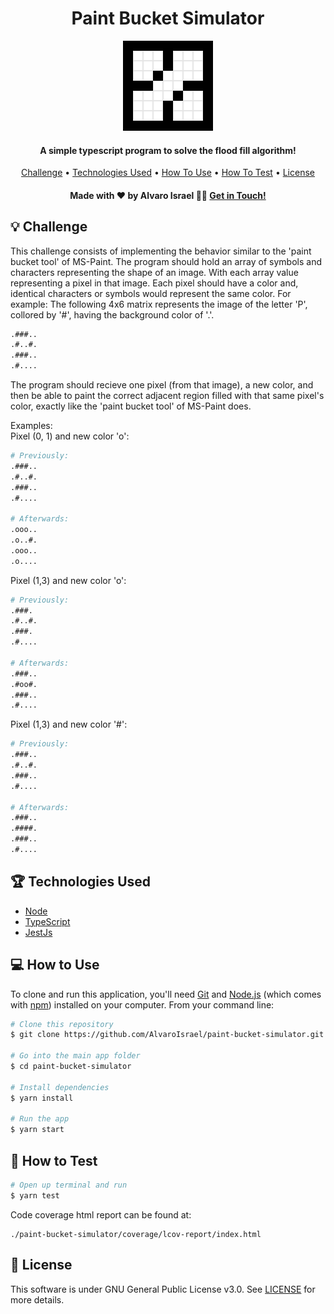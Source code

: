 <h1 align='center'>Paint Bucket Simulator</h1>

<div align='center'>
  <img alt='Paint Bucket Simulator Logo' src='https://raw.githubusercontent.com/AlvaroIsrael/paint-bucket-simulator/main/src/assets/paint-bucket-simulator.gif'/>
</div>

<h4 align='center'>A simple typescript program to solve the flood fill algorithm!</h4>

<div align='center'>
  <a href='#-challenge'>Challenge</a> •
  <a href='#-technologies-used'>Technologies Used</a> •
  <a href='#-how-to-use'>How To Use</a> •
  <a href='#-how-to-test'>How To Test</a> •
  <a href='#-license'>License</a>
</div>

<h4 align='center'>Made with ❤️ by Alvaro Israel 👏🏻 <a href='https://www.linkedin.com/in/alvaroisraeldesenvolvedor/'>
Get in Touch!</a></h4>

## 💡 Challenge

This challenge consists of implementing the behavior similar to the 'paint bucket tool' of MS-Paint. The program should
hold an array of symbols and characters representing the shape of an image. With each array value representing a pixel
in that image. Each pixel should have a color and, identical characters or symbols would represent the same color. For
example: The following 4x6 matrix represents the image of the letter 'P', collored by '#', having the background color
of '.'.

```bash
.###..
.#..#.
.###..
.#....
```

The program should recieve one pixel (from that image), a new color, and then be able to paint the correct adjacent
region filled with that same pixel's color, exactly like the 'paint bucket tool' of MS-Paint does.

Examples:<br>
Pixel (0, 1) and new color 'o':

```bash
# Previously:
.###..
.#..#.
.###..
.#....

# Afterwards:
.ooo..
.o..#.
.ooo..
.o....
```

Pixel (1,3) and new color 'o':

```bash
# Previously:
.###.
.#..#.
.###.
.#....

# Afterwards:
.###..
.#oo#.
.###..
.#....
```

Pixel (1,3) and new color '#':

```bash
# Previously:
.###..
.#..#.
.###..
.#....

# Afterwards:
.###..
.####.
.###..
.#....
```

## 🏆 Technologies Used

- [Node](https://nodejs.org/en/)
- [TypeScript](https://www.typescriptlang.org/)
- [JestJs](https://jestjs.io/)

## 💻 How to Use

To clone and run this application, you'll need [Git](https://git-scm.com)
and [Node.js](https://nodejs.org/en/download/) (which comes with [npm](http://npmjs.com)) installed on your computer.
From your command line:

```bash
# Clone this repository
$ git clone https://github.com/AlvaroIsrael/paint-bucket-simulator.git

# Go into the main app folder
$ cd paint-bucket-simulator

# Install dependencies
$ yarn install

# Run the app
$ yarn start
```

## 🎯 How to Test

```bash
# Open up terminal and run
$ yarn test
```

Code coverage html report can be found at:

```
./paint-bucket-simulator/coverage/lcov-report/index.html
```

## 🧾 License

This software is under GNU General Public License v3.0. See [LICENSE](LICENSE.md) for more details.

